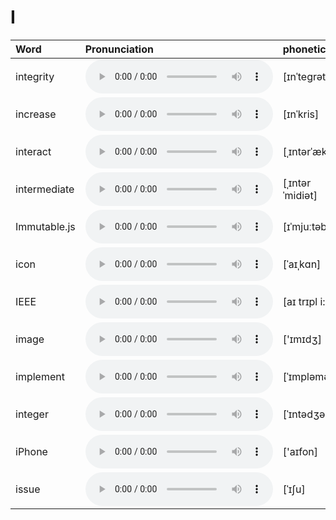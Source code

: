
# I

| Word  | Pronunciation | phonetic |
| :-- | :-- | :-- |
| integrity | <audio src="/public/audio/integrity.mp3" controls="controls" controlslist="nodownload"></audio> | [ɪnˈteɡrəti] |
| increase | <audio src="/public/audio/increase.mp3" controls="controls" controlslist="nodownload"></audio> | [ɪnˈkris] |
| interact | <audio src="/public/audio/interact.mp3" controls="controls" controlslist="nodownload"></audio> | [ˌɪntərˈækt] |
| intermediate | <audio src="/public/audio/intermediate.mp3" controls="controls" controlslist="nodownload"></audio> | [ˌɪntərˈmidiət]  |
| Immutable.js | <audio src="/public/audio/Immutabledot-js.mp3" controls="controls" controlslist="nodownload"></audio> | [ɪˈmjuːtəbl] |
| icon | <audio src="/public/audio/icon.mp3" controls="controls" controlslist="nodownload"></audio> | [ˈaɪˌkɑn] |
| IEEE | <audio src="/public/audio/IEEE.mp3" controls="controls" controlslist="nodownload"></audio> | [aɪ trɪpl i:] |
| image | <audio src="/public/audio/image.mp3" controls="controls" controlslist="nodownload"></audio> | ['ɪmɪdʒ] |
| implement | <audio src="/public/audio/implement.mp3" controls="controls" controlslist="nodownload"></audio> | [ˈɪmpləmənt] |
| integer | <audio src="/public/audio/integer.mp3" controls="controls" controlslist="nodownload"></audio> | [ˈɪntədʒər] |
| iPhone | <audio src="/public/audio/iPhone.mp3" controls="controls" controlslist="nodownload"></audio> | ['aɪfon] |
| issue | <audio src="/public/audio/issue.mp3" controls="controls" controlslist="nodownload"></audio> | [ˈɪʃu] |
